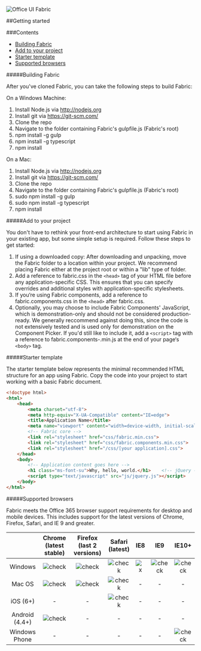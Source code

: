 ![Office UI Fabric](http://odux.azurewebsites.net/github/img/OfficeUIFabricLogoBluePadSm-01.png)

##Getting started

###Contents

- [Building Fabric](#building-fabric)
- [Add to your project](#add-to-your-project)
- [Starter template](#starter-template)
- [Supported browsers](#supported-browsers)

#####Building Fabric

After you've cloned Fabric, you can take the following steps to build Fabric:

On a Windows Machine:

1. Install Node.js via http://nodejs.org
2. Install git via https://git-scm.com/
3. Clone the repo
4. Navigate to the folder containing Fabric's gulpfile.js (Fabric's root)
5. npm install -g gulp
6. npm install -g typescript
7. npm install

On a Mac:

1. Install Node.js via http://nodejs.org
2. Install git via https://git-scm.com/
3. Clone the repo
4. Navigate to the folder containing Fabric's gulpfile.js (Fabric's root)
5. sudo npm install -g gulp
6. sudo npm install -g typescript
7. npm install

#####Add to your project

You don't have to rethink your front-end architecture to start using Fabric in your existing app, but some simple setup is required. Follow these steps to get started:

1. If using a downloaded copy: After downloading and unpacking, move the Fabric folder to a location within your project. We recommend placing Fabric either at the project root or within a "lib" type of folder.
2. Add a reference to fabric.css in the `<head>` tag of your HTML file before any application-specific CSS. This ensures that you can specify overrides and additional styles with application-specific stylesheets.
3. If you‘re using Fabric components, add a reference to fabric.components.css in the `<head>` after fabric.css.
4. Optionally, you may choose to include Fabric Components' JavaScript, which is demonstration-only and should not be considered production-ready. We generally reccommend against doing this, since the code is not extensively tested and is used only for demonstration on the Component Picker. If you'd still like to include it, add a `<script>` tag with a reference to fabric.components-.min.js at the end of your page‘s `<body>` tag.

#####Starter template

The starter template below represents the minimal recommended HTML structure for an app using Fabric. Copy the code into your project to start working with a basic Fabric document.

```html
<!doctype html>
<html>
	<head>
		<meta charset="utf-8">
		<meta http-equiv="X-UA-Compatible" content="IE=edge">
		<title>Application Name</title>
		<meta name="viewport" content="width=device-width, initial-scale=1">
		<!-- Fabric core -->
		<link rel="stylesheet" href="css/fabric.min.css">
		<link rel="stylesheet" href="css/fabric.components.min.css">    <!-- Application-specific CSS -->
		<link rel="stylesheet" href="/css/[your application].css">
	</head>
	<body>
		<!-- Application content goes here -->
		<h1 class="ms-font-su">Why, hello, world.</h1>    <!-- jQuery - Needed for Fabric Components JS -->
		<script type="text/javascript" src="js/jquery.js"></script>
	</body>
</html>
```

#####Supported browsers

Fabric meets the Office 365 browser support requirements for desktop and mobile devices. This includes support for the latest versions of Chrome, Firefox, Safari, and IE 9 and greater.

|          | **Chrome (latest stable)** | **Firefox (last 2 versions)** | **Safari (latest)** | **IE8** | **IE9** | **IE10+** |
|:--------:|:------------------------:|:---------------------------:|:-----------------:|:-----:|:-----:|:-------:|
|  Windows | ![check](http://odux.azurewebsites.net/github/img/check.png)|![check](http://odux.azurewebsites.net/github/img/check.png)|![check](http://odux.azurewebsites.net/github/img/check.png)|![x](http://odux.azurewebsites.net/github/img/x.png)|![check](http://odux.azurewebsites.net/github/img/check.png)|![check](http://odux.azurewebsites.net/github/img/check.png)|
| Mac OS   | ![check](http://odux.azurewebsites.net/github/img/check.png)|![check](http://odux.azurewebsites.net/github/img/check.png)|![check](http://odux.azurewebsites.net/github/img/check.png)| -     | -     | -       |
| iOS (6+) | -                         | -                        |![check](http://odux.azurewebsites.net/github/img/check.png)| -     | -     | -       |
| Android (4.4+)| ![check](http://odux.azurewebsites.net/github/img/check.png)| -                   | -                        | -     | -     | -       |
| Windows Phone | -                    | -                        | -                        | -     | -     |![check](http://odux.azurewebsites.net/github/img/check.png)|
